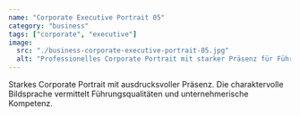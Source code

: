 ```yaml
---
name: "Corporate Executive Portrait 05"
category: "business"
tags: ["corporate", "executive"]
image:
  src: "./business-corporate-executive-portrait-05.jpg"
  alt: "Professionelles Corporate Portrait mit starker Präsenz für Führungskräfte"
---
```


Starkes Corporate Portrait mit ausdrucksvoller Präsenz. Die charaktervolle Bildsprache vermittelt Führungsqualitäten und unternehmerische Kompetenz.